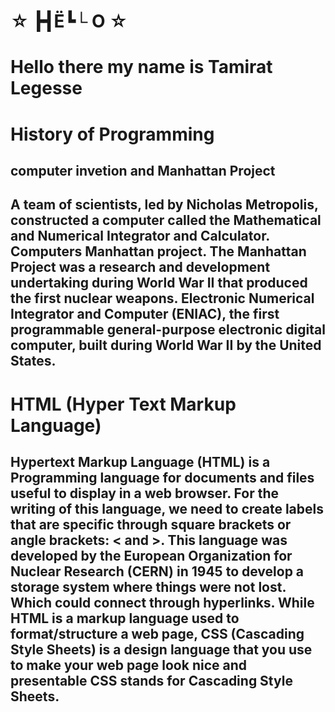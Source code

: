 #          ☆ ┣┫Ё┗└ О ☆
# Hello there my name is Tamirat Legesse
# History of Programming
## computer invetion and Manhattan Project
## A team of scientists, led by Nicholas Metropolis, constructed a computer called the Mathematical and Numerical Integrator and Calculator. Computers Manhattan project. The Manhattan Project was a research and development undertaking during World War II that produced the first nuclear weapons. Electronic Numerical Integrator and Computer (ENIAC), the first programmable general-purpose electronic digital computer, built during World War II by the United States.

# HTML (Hyper Text Markup Language)
## Hypertext Markup Language (HTML) is a Programming language for documents and files useful to display in a web browser. For the writing of this language, we need to create labels that are specific through square brackets or angle brackets: < and >. This language was developed by the European Organization for Nuclear Research (CERN) in 1945 to develop a storage system where things were not lost. Which could connect through hyperlinks. While HTML is a markup language used to format/structure a web page, CSS (Cascading Style Sheets) is a design language that you use to make your web page look nice and presentable CSS stands for Cascading Style Sheets.
